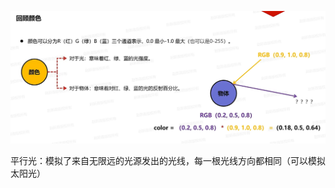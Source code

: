 ![输入图片说明](/imgs/2024-11-21/ODA5qe8yW1adcKw3.png)

平行光：模拟了来自无限远的光源发出的光线，每一根光线方向都相同（可以模拟太阳光）
<!--stackedit_data:
eyJoaXN0b3J5IjpbLTQwNjAyMDMwLC0yMzI2OTUwNjldfQ==
-->